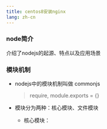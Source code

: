```yaml
---
title: centos8安装nginx
lang: zh-cn
---
```


### node简介

介绍了nodejs的起源、特点以及应用场景

### 模块机制

- nodejs中的模块机制叫做 commonjs
    > require, module.exports = {}

- 模块分为两种：核心模块、文件模块
    - 核心模块：